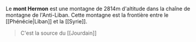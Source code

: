 Le **mont Hermon** est une montagne de 2814m d'altitude dans la chaîne de montagne de l'Anti-Liban. Cette montagne est la frontière entre le [[Phénécie|Liban]] et la [[Syrie]].

> C'est la source du [[Jourdain]]
